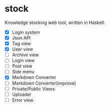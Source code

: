 # stock
Knowledge stocking web tool, written in Haskell.

- [x] Login system
- [x] Json API
- [x] Tag view
- [x] User view
- [ ] Archive view
- [ ] Login view
- [ ] Post view
- [ ] Side menu
- [x] Markdown Converter
- [ ] Markdown Converter(improve)
- [ ] Private/Public Views
- [ ] Uploader
- [ ] Error view
